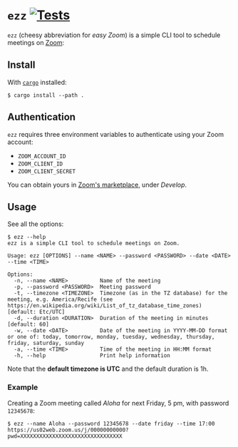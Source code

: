 # `ezz` [![Tests](https://github.com/cuducos/ezz/actions/workflows/tests.yml/badge.svg)](https://github.com/cuducos/ezz/actions/workflows/tests.yml)

`ezz` (cheesy abbreviation for _easy Zoom_) is a simple CLI tool to schedule meetings on [Zoom](https://zoom.us):

## Install

With [`cargo`](https://www.rust-lang.org/) installed:

```console
$ cargo install --path .
```

## Authentication

`ezz` requires three environment variables to authenticate using your Zoom account:

* `ZOOM_ACCOUNT_ID`
* `ZOOM_CLIENT_ID`
* `ZOOM_CLIENT_SECRET`

You can obtain yours in [Zoom's marketplace](https://marketplace.zoom.us/), under _Develop_.

## Usage

See all the options:

```
$ ezz --help
ezz is a simple CLI tool to schedule meetings on Zoom.

Usage: ezz [OPTIONS] --name <NAME> --password <PASSWORD> --date <DATE> --time <TIME>

Options:
  -n, --name <NAME>          Name of the meeting
  -p, --password <PASSWORD>  Meeting password
  -t, --timezone <TIMEZONE>  Timezone (as in the TZ database) for the meeting, e.g. America/Recife (see https://en.wikipedia.org/wiki/List_of_tz_database_time_zones) [default: Etc/UTC]
  -d, --duration <DURATION>  Duration of the meeting in minutes [default: 60]
  -w, --date <DATE>          Date of the meeting in YYYY-MM-DD format or one of: today, tomorrow, monday, tuesday, wednesday, thursday, friday, saturday, sunday
  -a, --time <TIME>          Time of the meeting in HH:MM format
  -h, --help                 Print help information
```

Note that the **default timezone is UTC** and the default duration is 1h.

### Example

Creating a Zoom meeting called _Aloha_ for next Friday, 5 pm, with password `12345678`:

```
$ ezz --name Aloha --password 12345678 --date friday --time 17:00
https://us02web.zoom.us/j/00000000000?pwd=XXXXXXXXXXXXXXXXXXXXXXXXXXXXXXXX
```
